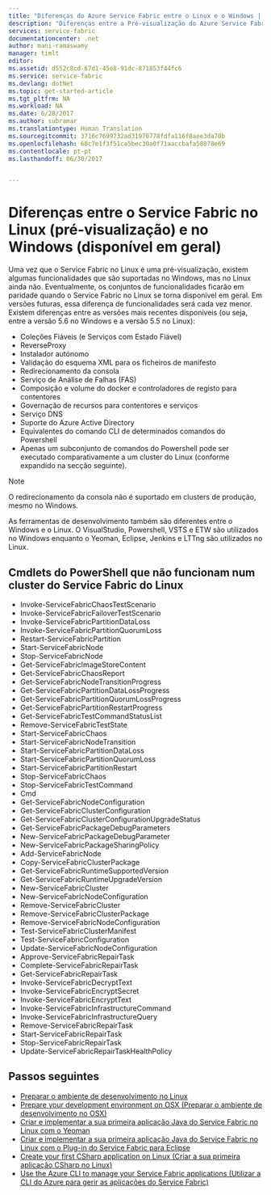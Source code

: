 ```yaml
---
title: "Diferenças do Azure Service Fabric entre o Linux e o Windows | Microsoft Docs"
description: "Diferenças entre a Pré-visualização do Azure Service Fabric no Linux e no Windows."
services: service-fabric
documentationcenter: .net
author: mani-ramaswamy
manager: timlt
editor: 
ms.assetid: d552c8cd-67d1-45e8-91dc-871853f44fc6
ms.service: service-fabric
ms.devlang: dotNet
ms.topic: get-started-article
ms.tgt_pltfrm: NA
ms.workload: NA
ms.date: 6/28/2017
ms.author: subramar
ms.translationtype: Human Translation
ms.sourcegitcommit: 3716c7699732ad31970778fdfa116f8aee3da70b
ms.openlocfilehash: 68c7e1f3f51ca5bec30a0f71aaccbafa58078e69
ms.contentlocale: pt-pt
ms.lasthandoff: 06/30/2017


---
```

<a id="differences-between-service-fabric-on-linux-preview-and-windows-generally-available" class="xliff"></a>

# Diferenças entre o Service Fabric no Linux (pré-visualização) e no Windows (disponível em geral)

Uma vez que o Service Fabric no Linux é uma pré-visualização, existem algumas funcionalidades que são suportadas no Windows, mas no Linux ainda não. Eventualmente, os conjuntos de funcionalidades ficarão em paridade quando o Service Fabric no Linux se torna disponível em geral. Em versões futuras, essa diferença de funcionalidades será cada vez menor. Existem diferenças entre as versões mais recentes disponíveis (ou seja, entre a versão 5.6 no Windows e a versão 5.5 no Linux): 

* Coleções Fiáveis (e Serviços com Estado Fiável) 
* ReverseProxy 
* Instalador autónomo 
* Validação do esquema XML para os ficheiros de manifesto 
* Redirecionamento da consola 
* Serviço de Análise de Falhas (FAS)
* Composição e volume do docker e controladores de registo para contentores 
* Governação de recursos para contentores e serviços 
* Serviço DNS
* Suporte do Azure Active Directory
* Equivalentes do comando CLI de determinados comandos do Powershell 
* Apenas um subconjunto de comandos do Powershell pode ser executado comparativamente a um cluster do Linux (conforme expandido na secção seguinte).

>[!NOTE]
>O redirecionamento da consola não é suportado em clusters de produção, mesmo no Windows.

As ferramentas de desenvolvimento também são diferentes entre o Windows e o Linux. O VisualStudio, Powershell, VSTS e ETW são utilizados no Windows enquanto o Yeoman, Eclipse, Jenkins e LTTng são utilizados no Linux.

<a id="powershell-cmdlets-that-do-not-work-against-a-linux-service-fabric-cluster" class="xliff"></a>

## Cmdlets do PowerShell que não funcionam num cluster do Service Fabric do Linux

* Invoke-ServiceFabricChaosTestScenario
* Invoke-ServiceFabricFailoverTestScenario
* Invoke-ServiceFabricPartitionDataLoss
* Invoke-ServiceFabricPartitionQuorumLoss
* Restart-ServiceFabricPartition
* Start-ServiceFabricNode
* Stop-ServiceFabricNode
* Get-ServiceFabricImageStoreContent
* Get-ServiceFabricChaosReport
* Get-ServiceFabricNodeTransitionProgress
* Get-ServiceFabricPartitionDataLossProgress
* Get-ServiceFabricPartitionQuorumLossProgress
* Get-ServiceFabricPartitionRestartProgress
* Get-ServiceFabricTestCommandStatusList
* Remove-ServiceFabricTestState
* Start-ServiceFabricChaos
* Start-ServiceFabricNodeTransition
* Start-ServiceFabricPartitionDataLoss
* Start-ServiceFabricPartitionQuorumLoss
* Start-ServiceFabricPartitionRestart
* Stop-ServiceFabricChaos
* Stop-ServiceFabricTestCommand
* Cmd
* Get-ServiceFabricNodeConfiguration
* Get-ServiceFabricClusterConfiguration
* Get-ServiceFabricClusterConfigurationUpgradeStatus
* Get-ServiceFabricPackageDebugParameters
* New-ServiceFabricPackageDebugParameter
* New-ServiceFabricPackageSharingPolicy
* Add-ServiceFabricNode
* Copy-ServiceFabricClusterPackage
* Get-ServiceFabricRuntimeSupportedVersion
* Get-ServiceFabricRuntimeUpgradeVersion
* New-ServiceFabricCluster
* New-ServiceFabricNodeConfiguration
* Remove-ServiceFabricCluster
* Remove-ServiceFabricClusterPackage
* Remove-ServiceFabricNodeConfiguration
* Test-ServiceFabricClusterManifest
* Test-ServiceFabricConfiguration
* Update-ServiceFabricNodeConfiguration
* Approve-ServiceFabricRepairTask
* Complete-ServiceFabricRepairTask
* Get-ServiceFabricRepairTask
* Invoke-ServiceFabricDecryptText
* Invoke-ServiceFabricEncryptSecret
* Invoke-ServiceFabricEncryptText
* Invoke-ServiceFabricInfrastructureCommand
* Invoke-ServiceFabricInfrastructureQuery
* Remove-ServiceFabricRepairTask
* Start-ServiceFabricRepairTask
* Stop-ServiceFabricRepairTask
* Update-ServiceFabricRepairTaskHealthPolicy



<a id="next-steps" class="xliff"></a>

## Passos seguintes
* [Preparar o ambiente de desenvolvimento no Linux](service-fabric-get-started-linux.md)
* [Prepare your development environment on OSX (Preparar o ambiente de desenvolvimento no OSX)](service-fabric-get-started-mac.md)
* [Criar e implementar a sua primeira aplicação Java do Service Fabric no Linux com o Yeoman](service-fabric-create-your-first-linux-application-with-java.md)
* [Criar e implementar a sua primeira aplicação Java do Service Fabric no Linux com o Plug-in do Service Fabric para Eclipse](service-fabric-get-started-eclipse.md)
* [Create your first CSharp application on Linux (Criar a sua primeira aplicação CSharp no Linux)](service-fabric-create-your-first-linux-application-with-csharp.md)
* [Use the Azure CLI to manage your Service Fabric applications (Utilizar a CLI do Azure para gerir as aplicações do Service Fabric)](service-fabric-azure-cli.md)

